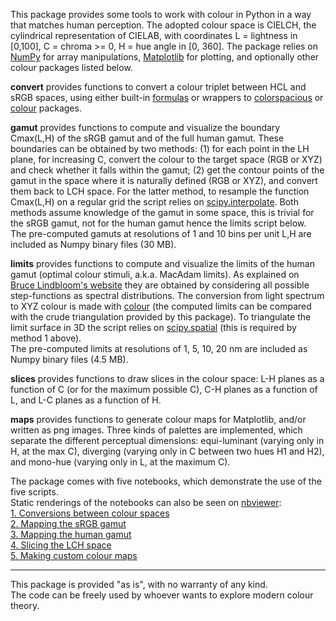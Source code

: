 This package provides some tools to work with colour in Python in a way that matches human perception. The adopted colour space is CIELCH, the cylindrical representation of CIELAB, with coordinates L = lightness in [0,100], C = chroma >= 0, H = hue angle in [0, 360].
The package relies on [NumPy](https://numpy.org) for array manipulations, [Matplotlib](https://matplotlib.org) for plotting, and optionally other colour packages listed below.

**convert** provides functions to convert a colour triplet between HCL and sRGB spaces, using either built-in [formulas](http://www.easyrgb.com/en/math.php) or wrappers to [colorspacious](https://pypi.python.org/pypi/colorspacious/) or [colour](http://colour-science.org) packages.

**gamut** provides functions to compute and visualize the boundary Cmax(L,H) of the sRGB gamut and of the full human gamut. These boundaries can be obtained by two methods: (1) for each point in the LH plane, for increasing C, convert the colour to the target space (RGB or XYZ) and check whether it falls within the gamut; (2) get the contour points of the gamut in the space where it is naturally defined (RGB or XYZ), and convert them back to LCH space. For the latter method, to resample the function Cmax(L,H) on a regular grid the script relies on [scipy.interpolate](https://docs.scipy.org/doc/scipy/reference/interpolate.html). Both methods assume knowledge of the gamut in some space, this is trivial for the sRGB gamut, not for the human gamut hence the limits script below.  
The pre-computed gamuts at resolutions of 1 and 10 bins per unit L,H are included as Numpy binary files (30 MB).

**limits** provides functions to compute and visualize the limits of the human gamut (optimal colour stimuli, a.k.a. MacAdam limits). As explained on [Bruce Lindbloom's website](http://www.brucelindbloom.com/index.html?LabGamutDisplayHelp.html) they are obtained by considering all possible step-functions as spectral distributions. The conversion from light spectrum to XYZ colour is made with [colour](http://colour-science.org) (the computed limits can be compared with the crude triangulation provided by this package). To triangulate the limit surface in 3D the script relies on [scipy.spatial](https://docs.scipy.org/doc/scipy/reference/spatial.html) (this is required by method 1 above).  
The pre-computed limits at resolutions of 1, 5, 10, 20 nm are included as Numpy binary files (4.5 MB).

**slices** provides functions to draw slices in the colour space: L-H planes as a function of C (or for the maximum possible C), C-H planes as a function of L, and L-C planes as a function of H.

**maps** provides functions to generate colour maps for Matplotlib, and/or written as png images. Three kinds of palettes are implemented, which separate the different perceptual dimensions: equi-luminant (varying only in H, at the max C), diverging (varying only in C between two hues H1 and H2), and mono-hue (varying only in L, at the maximum C).

The package comes with five notebooks, which demonstrate the use of the five scripts.  
Static renderings of the notebooks can also be seen on [nbviewer](https://nbviewer.jupyter.org):  
[1. Conversions between colour spaces](https://nbviewer.jupyter.org/github/gillesferrand/colourspace/blob/master/1.%20convert.ipynb)  
[2. Mapping the sRGB gamut](https://nbviewer.jupyter.org/github/gillesferrand/colourspace/blob/master/2.%20sRGB%20gamut.ipynb)  
[3. Mapping the human gamut](https://nbviewer.jupyter.org/github/gillesferrand/colourspace/blob/master/3.%20full%20gamut.ipynb)  
[4. Slicing the LCH space](https://nbviewer.jupyter.org/github/gillesferrand/colourspace/blob/master/4.%20slices.ipynb)  
[5. Making custom colour maps](https://nbviewer.jupyter.org/github/gillesferrand/colourspace/blob/master/5.%20cmaps.ipynb)  

---
This package is provided "as is", with no warranty of any kind.  
The code can be freely used by whoever wants to explore modern colour theory.
